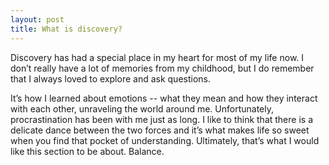 ```yaml
---
layout: post
title: What is discovery?
---
```


Discovery has had a special place in my heart for most of my life now. I don’t really have a lot of memories from my childhood, but I do remember that I always loved to explore and ask questions.

It’s how I learned about emotions -- what they mean and how they interact with each other, unraveling the world around me. Unfortunately, procrastination has been with me just as long. I like to think that there is a delicate dance between the two forces and it’s what makes life so sweet when you find that pocket of understanding. Ultimately, that’s what I would like this section to be about. Balance.
